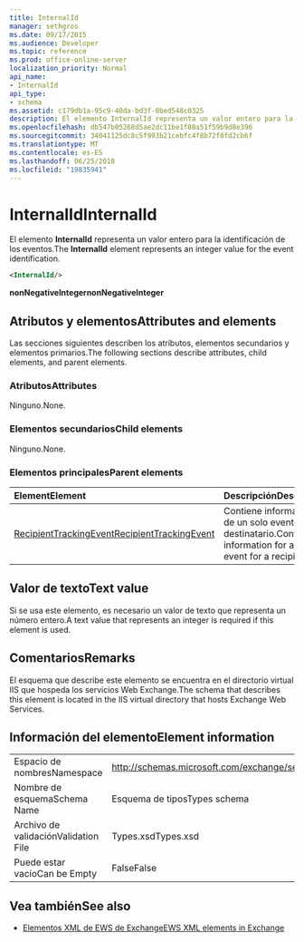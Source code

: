 ```yaml
---
title: InternalId
manager: sethgros
ms.date: 09/17/2015
ms.audience: Developer
ms.topic: reference
ms.prod: office-online-server
localization_priority: Normal
api_name:
- InternalId
api_type:
- schema
ms.assetid: c179db1a-95c9-40da-bd3f-0bed548c0325
description: El elemento InternalId representa un valor entero para la identificación de los eventos.
ms.openlocfilehash: db547b05268d5ae2dc11be1f80a51f59b9d8e396
ms.sourcegitcommit: 34041125dc8c5f993b21cebfc4f8b72f0fd2cb6f
ms.translationtype: MT
ms.contentlocale: es-ES
ms.lasthandoff: 06/25/2018
ms.locfileid: "19835941"
---
```

# <a name="internalid"></a><span data-ttu-id="e8be4-103">InternalId</span><span class="sxs-lookup"><span data-stu-id="e8be4-103">InternalId</span></span>

<span data-ttu-id="e8be4-104">El elemento **InternalId** representa un valor entero para la identificación de los eventos.</span><span class="sxs-lookup"><span data-stu-id="e8be4-104">The **InternalId** element represents an integer value for the event identification.</span></span> 
  
```XML
<InternalId/>
```

 <span data-ttu-id="e8be4-105">**nonNegativeInteger**</span><span class="sxs-lookup"><span data-stu-id="e8be4-105">**nonNegativeInteger**</span></span>
## <a name="attributes-and-elements"></a><span data-ttu-id="e8be4-106">Atributos y elementos</span><span class="sxs-lookup"><span data-stu-id="e8be4-106">Attributes and elements</span></span>

<span data-ttu-id="e8be4-107">Las secciones siguientes describen los atributos, elementos secundarios y elementos primarios.</span><span class="sxs-lookup"><span data-stu-id="e8be4-107">The following sections describe attributes, child elements, and parent elements.</span></span>
  
### <a name="attributes"></a><span data-ttu-id="e8be4-108">Atributos</span><span class="sxs-lookup"><span data-stu-id="e8be4-108">Attributes</span></span>

<span data-ttu-id="e8be4-109">Ninguno.</span><span class="sxs-lookup"><span data-stu-id="e8be4-109">None.</span></span>
  
### <a name="child-elements"></a><span data-ttu-id="e8be4-110">Elementos secundarios</span><span class="sxs-lookup"><span data-stu-id="e8be4-110">Child elements</span></span>

<span data-ttu-id="e8be4-111">Ninguno.</span><span class="sxs-lookup"><span data-stu-id="e8be4-111">None.</span></span>
  
### <a name="parent-elements"></a><span data-ttu-id="e8be4-112">Elementos principales</span><span class="sxs-lookup"><span data-stu-id="e8be4-112">Parent elements</span></span>

|<span data-ttu-id="e8be4-113">**Element**</span><span class="sxs-lookup"><span data-stu-id="e8be4-113">**Element**</span></span>|<span data-ttu-id="e8be4-114">**Descripción**</span><span class="sxs-lookup"><span data-stu-id="e8be4-114">**Description**</span></span>|
|:-----|:-----|
|[<span data-ttu-id="e8be4-115">RecipientTrackingEvent</span><span class="sxs-lookup"><span data-stu-id="e8be4-115">RecipientTrackingEvent</span></span>](recipienttrackingevent.md) <br/> |<span data-ttu-id="e8be4-116">Contiene información de un solo evento de un destinatario.</span><span class="sxs-lookup"><span data-stu-id="e8be4-116">Contains information for a single event for a recipient.</span></span>  <br/> |
   
## <a name="text-value"></a><span data-ttu-id="e8be4-117">Valor de texto</span><span class="sxs-lookup"><span data-stu-id="e8be4-117">Text value</span></span>

<span data-ttu-id="e8be4-118">Si se usa este elemento, es necesario un valor de texto que representa un número entero.</span><span class="sxs-lookup"><span data-stu-id="e8be4-118">A text value that represents an integer is required if this element is used.</span></span>
  
## <a name="remarks"></a><span data-ttu-id="e8be4-119">Comentarios</span><span class="sxs-lookup"><span data-stu-id="e8be4-119">Remarks</span></span>

<span data-ttu-id="e8be4-120">El esquema que describe este elemento se encuentra en el directorio virtual IIS que hospeda los servicios Web Exchange.</span><span class="sxs-lookup"><span data-stu-id="e8be4-120">The schema that describes this element is located in the IIS virtual directory that hosts Exchange Web Services.</span></span>
  
## <a name="element-information"></a><span data-ttu-id="e8be4-121">Información del elemento</span><span class="sxs-lookup"><span data-stu-id="e8be4-121">Element information</span></span>

|||
|:-----|:-----|
|<span data-ttu-id="e8be4-122">Espacio de nombres</span><span class="sxs-lookup"><span data-stu-id="e8be4-122">Namespace</span></span>  <br/> |http://schemas.microsoft.com/exchange/services/2006/types  <br/> |
|<span data-ttu-id="e8be4-123">Nombre de esquema</span><span class="sxs-lookup"><span data-stu-id="e8be4-123">Schema Name</span></span>  <br/> |<span data-ttu-id="e8be4-124">Esquema de tipos</span><span class="sxs-lookup"><span data-stu-id="e8be4-124">Types schema</span></span>  <br/> |
|<span data-ttu-id="e8be4-125">Archivo de validación</span><span class="sxs-lookup"><span data-stu-id="e8be4-125">Validation File</span></span>  <br/> |<span data-ttu-id="e8be4-126">Types.xsd</span><span class="sxs-lookup"><span data-stu-id="e8be4-126">Types.xsd</span></span>  <br/> |
|<span data-ttu-id="e8be4-127">Puede estar vacío</span><span class="sxs-lookup"><span data-stu-id="e8be4-127">Can be Empty</span></span>  <br/> |<span data-ttu-id="e8be4-128">False</span><span class="sxs-lookup"><span data-stu-id="e8be4-128">False</span></span>  <br/> |
   
## <a name="see-also"></a><span data-ttu-id="e8be4-129">Vea también</span><span class="sxs-lookup"><span data-stu-id="e8be4-129">See also</span></span>



- [<span data-ttu-id="e8be4-130">Elementos XML de EWS de Exchange</span><span class="sxs-lookup"><span data-stu-id="e8be4-130">EWS XML elements in Exchange</span></span>](ews-xml-elements-in-exchange.md)

